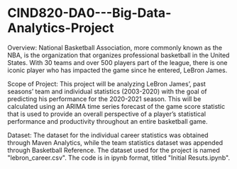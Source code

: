 # CIND820-DA0---Big-Data-Analytics-Project

Overview: National Basketball Association, more commonly known as the NBA, is the organization that organizes professional basketball in the United States. With 30 teams and over 500 players part of the league, there is one iconic player who has impacted the game since he entered, LeBron James.

Scope of Project: This project will be analyzing LeBron James’, past seasons’ team and individual statistics (2003-2020) with the goal of predicting his performance for the 2020-2021 season. This will be calculated using an ARIMA time series forecast of the game score statistic that is used to provide an overall perspective of a player’s statistical performance and productivity throughout an entire basketball game.

Dataset: The dataset for the individual career statistics was obtained through Maven Analytics, while the team statistics dataset was appended through Basketball Reference. The dataset used for the project is named "lebron_career.csv". The code is in ipynb format, titled "Initial Resuts.ipynb".

